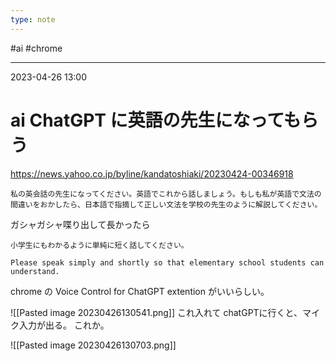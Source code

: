 ```yaml
---
type: note
---
```


#ai #chrome 

---
2023-04-26  13:00

# ai  ChatGPT に英語の先生になってもらう

https://news.yahoo.co.jp/byline/kandatoshiaki/20230424-00346918

```
私の英会話の先生になってください。英語でこれから話しましょう。もしも私が英語で文法の間違いをおかしたら、日本語で指摘して正しい文法を学校の先生のように解説してください。
```

ガシャガシャ喋り出して長かったら
```
小学生にもわかるように単純に短く話してください。

Please speak simply and shortly so that elementary school students can understand.
```


chrome の Voice Control for ChatGPT extention がいいらしい。

![[Pasted image 20230426130541.png]]
これ入れて chatGPTに行くと、マイク入力が出る。
これか。

![[Pasted image 20230426130703.png]]




